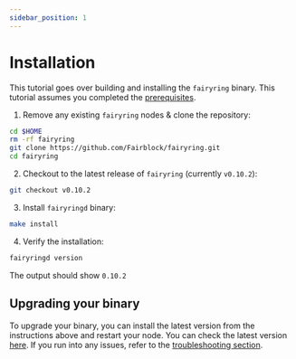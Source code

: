 ```yaml
---
sidebar_position: 1
---
```


# Installation

This tutorial goes over building and installing the `fairyring` binary.
This tutorial assumes you completed the [prerequisites](./prerequisites.md).

1. Remove any existing `fairyring` nodes & clone the repository:

```bash
cd $HOME
rm -rf fairyring
git clone https://github.com/Fairblock/fairyring.git
cd fairyring
```

2. Checkout to the latest release of `fairyring` (currently `v0.10.2`):

```bash
git checkout v0.10.2
```

3. Install `fairyringd` binary:

```bash
make install
```

4. Verify the installation:

```bash
fairyringd version
```

The output should show `0.10.2`

## Upgrading your binary

To upgrade your binary, you can install the latest version from the instructions above and restart your node.
You can check the latest version [here](https://github.com/Fairblock/fairyring/releases).
If you run into any issues, refer to the [troubleshooting section](../faqs/troubleshooting_fairyring.md).
